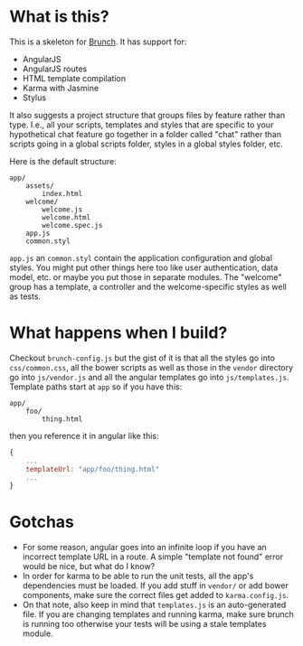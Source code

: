 # What is this?

This is a skeleton for [Brunch](http://brunch.io). It has support for:

 * AngularJS
 * AngularJS routes
 * HTML template compilation
 * Karma with Jasmine
 * Stylus

It also suggests a project structure that groups files by feature rather than type. I.e., all your scripts, templates and styles that are specific to your hypothetical chat feature go together in a folder called "chat" rather than scripts going in a global scripts folder, styles in a global styles folder, etc.

Here is the default structure:

```
app/
    assets/
        index.html
    welcome/
        welcome.js
        welcome.html
        welcome.spec.js
    app.js
    common.styl
```

`app.js` an `common.styl` contain the application configuration and global styles. You might put other things here too like user authentication, data model, etc. or maybe you put those in separate modules. The "welcome" group has a template, a controller and the welcome-specific styles as well as tests.

# What happens when I build?

Checkout `brunch-config.js` but the gist of it is that all the styles go into `css/common.css`, all the bower scripts as well as those in the `vendor` directory go into `js/vendor.js` and all the angular templates go into `js/templates.js`. Template paths start at `app` so if you have this:

```
app/
    foo/
        thing.html
```

then you reference it in angular like this:

```js
{
    ...
    templateUrl: "app/foo/thing.html"
    ...
}
```

# Gotchas

 * For some reason, angular goes into an infinite loop if you have an incorrect template URL in a route. A simple "template not found" error would be nice, but what do I know?
 * In order for karma to be able to run the unit tests, all the app's dependencies must be loaded. If you add stuff in `vendor/` or add bower components, make sure the correct files get added to `karma.config.js`.
 * On that note, also keep in mind that `templates.js` is an auto-generated file. If you are changing templates and running karma, make sure brunch is running too otherwise your tests will be using a stale templates module.
 